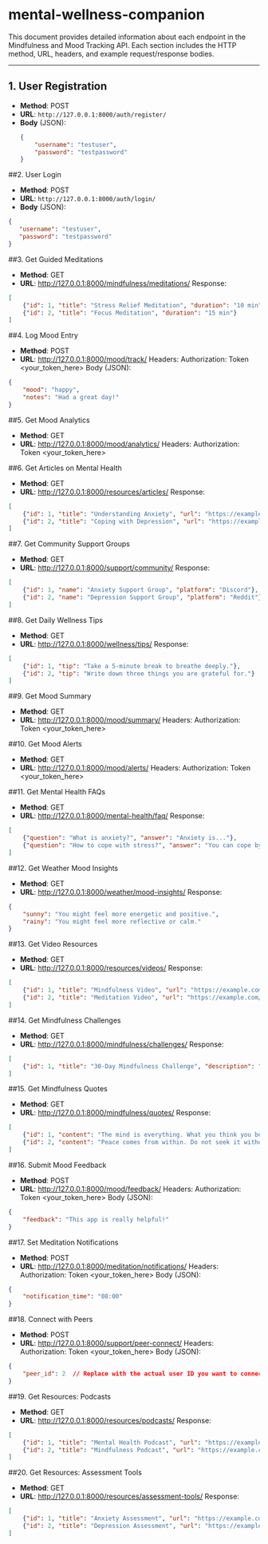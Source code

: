 # mental-wellness-companion
This document provides detailed information about each endpoint in the Mindfulness and Mood Tracking API. Each section includes the HTTP method, URL, headers, and example request/response bodies.

---

## 1. User Registration

- **Method**: POST
- **URL**: `http://127.0.0.1:8000/auth/register/`
- **Body** (JSON):
  ```json
  {
      "username": "testuser",
      "password": "testpassword"
  }

##2. User Login
- **Method**: POST
- **URL**: `http://127.0.0.1:8000/auth/login/`
- **Body** (JSON):
 ```json
{
    "username": "testuser",
    "password": "testpassword"
}
```
##3. Get Guided Meditations
- **Method**: GET
- **URL**: http://127.0.0.1:8000/mindfulness/meditations/
Response:
```json
[
    {"id": 1, "title": "Stress Relief Meditation", "duration": "10 min"},
    {"id": 2, "title": "Focus Meditation", "duration": "15 min"}
]
```
##4. Log Mood Entry
- **Method**: POST
- **URL**: http://127.0.0.1:8000/mood/track/
Headers:
Authorization: Token <your_token_here>
Body (JSON):
```json
{
    "mood": "happy",
    "notes": "Had a great day!"
}
```
##5. Get Mood Analytics
- **Method**: GET
- **URL**: http://127.0.0.1:8000/mood/analytics/
Headers:
Authorization: Token <your_token_here>

##6. Get Articles on Mental Health
- **Method**: GET
- **URL**: http://127.0.0.1:8000/resources/articles/
Response:
```json
[
    {"id": 1, "title": "Understanding Anxiety", "url": "https://example.com/anxiety"},
    {"id": 2, "title": "Coping with Depression", "url": "https://example.com/depression"}
]
```
##7. Get Community Support Groups
- **Method**: GET
- **URL**: http://127.0.0.1:8000/support/community/
Response:
```json
[
    {"id": 1, "name": "Anxiety Support Group", "platform": "Discord"},
    {"id": 2, "name": "Depression Support Group", "platform": "Reddit"}
]
```
##8. Get Daily Wellness Tips
- **Method**: GET
- **URL**: http://127.0.0.1:8000/wellness/tips/
Response:
```json
[
    {"id": 1, "tip": "Take a 5-minute break to breathe deeply."},
    {"id": 2, "tip": "Write down three things you are grateful for."}
]
```
##9. Get Mood Summary
- **Method**: GET
- **URL**: http://127.0.0.1:8000/mood/summary/
Headers:
Authorization: Token <your_token_here>

##10. Get Mood Alerts
- **Method**: GET
- **URL**: http://127.0.0.1:8000/mood/alerts/
Headers:
Authorization: Token <your_token_here>

##11. Get Mental Health FAQs
- **Method**: GET
- **URL**: http://127.0.0.1:8000/mental-health/faq/
Response:
```json
[
    {"question": "What is anxiety?", "answer": "Anxiety is..."},
    {"question": "How to cope with stress?", "answer": "You can cope by..."}
]
```
##12. Get Weather Mood Insights
- **Method**: GET
- **URL**: http://127.0.0.1:8000/weather/mood-insights/
Response:
```json
{
    "sunny": "You might feel more energetic and positive.",
    "rainy": "You might feel more reflective or calm."
}
```
##13. Get Video Resources
- **Method**: GET
- **URL**: http://127.0.0.1:8000/resources/videos/
Response:
```json
[
    {"id": 1, "title": "Mindfulness Video", "url": "https://example.com/video1"},
    {"id": 2, "title": "Meditation Video", "url": "https://example.com/video2"}
]
```
##14. Get Mindfulness Challenges
- **Method**: GET
- **URL**: http://127.0.0.1:8000/mindfulness/challenges/
Response:
```json
[
    {"id": 1, "title": "30-Day Mindfulness Challenge", "description": "A challenge to practice mindfulness daily."}
]
```
##15. Get Mindfulness Quotes
- **Method**: GET
- **URL**: http://127.0.0.1:8000/mindfulness/quotes/
Response:
```json
[
    {"id": 1, "content": "The mind is everything. What you think you become."},
    {"id": 2, "content": "Peace comes from within. Do not seek it without."}
]
```
##16. Submit Mood Feedback
- **Method**: POST
- **URL**: http://127.0.0.1:8000/mood/feedback/
Headers:
Authorization: Token <your_token_here>
Body (JSON):
```json
{
    "feedback": "This app is really helpful!"
}
```
##17. Set Meditation Notifications
- **Method**: POST
- **URL**: http://127.0.0.1:8000/meditation/notifications/
Headers:
Authorization: Token <your_token_here>
Body (JSON):
```json
{
    "notification_time": "08:00"
}
```
##18. Connect with Peers
- **Method**: POST
- **URL**: http://127.0.0.1:8000/support/peer-connect/
Headers:
Authorization: Token <your_token_here>
Body (JSON):
```json
{
    "peer_id": 2  // Replace with the actual user ID you want to connect with
}
```
##19. Get Resources: Podcasts
- **Method**: GET
- **URL**: http://127.0.0.1:8000/resources/podcasts/
Response:
```json
[
    {"id": 1, "title": "Mental Health Podcast", "url": "https://example.com/podcast1"},
    {"id": 2, "title": "Mindfulness Podcast", "url": "https://example.com/podcast2"}
]
```
##20. Get Resources: Assessment Tools
- **Method**: GET
- **URL**: http://127.0.0.1:8000/resources/assessment-tools/
Response:
```json
[
    {"id": 1, "title": "Anxiety Assessment", "url": "https://example.com/anxiety-assessment"},
    {"id": 2, "title": "Depression Assessment", "url": "https://example.com/depression-assessment"}
]
